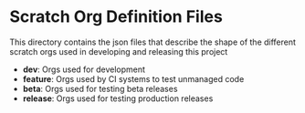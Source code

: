 # Scratch Org Definition Files

This directory contains the json files that describe the shape of the different scratch orgs used in developing and releasing this project

* **dev**: Orgs used for development
* **feature**: Orgs used by CI systems to test unmanaged code
* **beta**: Orgs used for testing beta releases
* **release**: Orgs used for testing production releases
